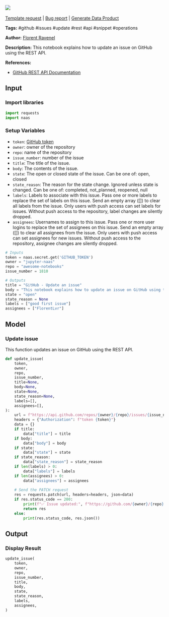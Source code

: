 <a href="https://app.naas.ai/user-redirect/naas/downloader?url=https://raw.githubusercontent.com/jupyter-naas/awesome-notebooks/master/GitHub/GitHub_Update_issue.ipynb" target="_parent"><img src="https://naasai-public.s3.eu-west-3.amazonaws.com/open_in_naas.svg"/></a><br><br><a href="https://github.com/jupyter-naas/awesome-notebooks/issues/new?assignees=&labels=&template=template-request.md&title=Tool+-+Action+of+the+notebook+">Template request</a> | <a href="https://github.com/jupyter-naas/awesome-notebooks/issues/new?assignees=&labels=bug&template=bug_report.md&title=GitHub+-+Update+issue:+Error+short+description">Bug report</a> | <a href="https://app.naas.ai/user-redirect/naas/downloader?url=https://raw.githubusercontent.com/jupyter-naas/awesome-notebooks/master/Naas/Naas_Start_data_product.ipynb" target="_parent">Generate Data Product</a>

**Tags:** #github #issues #update #rest #api #snippet #operations

**Author:** [Florent Ravenel](https://www.linkedin.com/in/florent-ravenel/)

**Description:** This notebook explains how to update an issue on GitHub using the REST API.

**References:**
- [GitHub REST API Documentation](https://docs.github.com/en/rest/issues/issues?apiVersion=2022-11-28#update-an-issue)

## Input

### Import libraries


```python
import requests
import naas
```

### Setup Variables
- `token`: [GitHub token](https://help.github.com/en/github/authenticating-to-github/creating-a-personal-access-token-for-the-command-line)
- `owner`: owner of the repository
- `repo`: name of the repository
- `issue_number`: number of the issue
- `title`: The title of the issue.
- `body`: The contents of the issue.
- `state`: The open or closed state of the issue. Can be one of: open, closed
- `state_reason`: The reason for the state change. Ignored unless state is changed. Can be one of: completed, not_planned, reopened, null
- `labels`: Labels to associate with this issue. Pass one or more labels to replace the set of labels on this issue. Send an empty array ([]) to clear all labels from the issue. Only users with push access can set labels for issues. Without push access to the repository, label changes are silently dropped.
- `assignees`: Usernames to assign to this issue. Pass one or more user logins to replace the set of assignees on this issue. Send an empty array ([]) to clear all assignees from the issue. Only users with push access can set assignees for new issues. Without push access to the repository, assignee changes are silently dropped.


```python
# Inputs
token = naas.secret.get('GITHUB_TOKEN')
owner = "jupyter-naas"
repo = "awesome-notebooks"
issue_number = 1810

# Outputs
title = "GitHub - Update an issue"
body = "This notebook explains how to update an issue on GitHub using the REST API. It is usefull for organizations that need to update issues on GitHub."
state = "open"
state_reason = None
labels = ["good first issue"]
assignees = ["FlorentLvr"]
```

## Model

### Update issue

This function updates an issue on GitHub using the REST API.


```python
def update_issue(
    token,
    owner,
    repo,
    issue_number,
    title=None,
    body=None,
    state=None,
    state_reason=None,
    labels=[],
    assignees=[],
):
    url = f"https://api.github.com/repos/{owner}/{repo}/issues/{issue_number}"
    headers = {"Authorization": f"token {token}"}
    data = {}
    if title:
        data["title"] = title
    if body:
        data["body"] = body
    if state:
        data["state"] = state
    if state_reason:
        data["state_reason"] = state_reason
    if len(labels) > 0:
        data["labels"] = labels
    if len(assignees) > 0:
        data["assignees"] = assignees
    
    # Send the PATCH request
    res = requests.patch(url, headers=headers, json=data)
    if res.status_code == 200:
        print(f"✅ Issue updated:", f"https://github.com/{owner}/{repo}/issues/{issue_number}")
        return res
    else:
        print(res.status_code, res.json())
```

## Output

### Display Result


```python
update_issue(
    token,
    owner,
    repo,
    issue_number,
    title,
    body,
    state,
    state_reason,
    labels,
    assignees,
)
```

 
